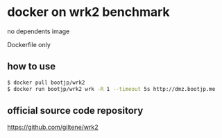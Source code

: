# docker on wrk2 benchmark

no dependents image 

Dockerfile only 

## how to use

```bash
$ docker pull bootjp/wrk2
$ docker run bootjp/wrk2 wrk -R 1 --timeout 5s http://dmz.bootjp.me
```

## official source code repository

https://github.com/giltene/wrk2

